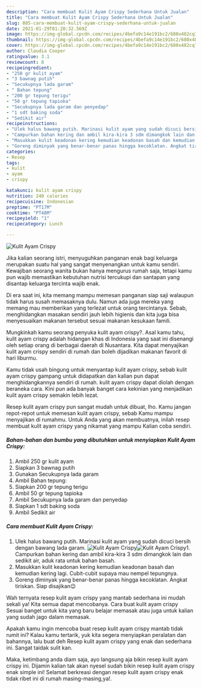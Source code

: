 ```yaml
---
description: "Cara membuat Kulit Ayam Crispy Sederhana Untuk Jualan"
title: "Cara membuat Kulit Ayam Crispy Sederhana Untuk Jualan"
slug: 885-cara-membuat-kulit-ayam-crispy-sederhana-untuk-jualan
date: 2021-01-29T01:20:32.569Z
image: https://img-global.cpcdn.com/recipes/4befa9c14e191bc2/680x482cq70/kulit-ayam-crispy-foto-resep-utama.jpg
thumbnail: https://img-global.cpcdn.com/recipes/4befa9c14e191bc2/680x482cq70/kulit-ayam-crispy-foto-resep-utama.jpg
cover: https://img-global.cpcdn.com/recipes/4befa9c14e191bc2/680x482cq70/kulit-ayam-crispy-foto-resep-utama.jpg
author: Claudia Cooper
ratingvalue: 3.1
reviewcount: 8
recipeingredient:
- "250 gr kulit ayam"
- "3 bawnag putih"
- "Secukupnya lada garam"
- " Bahan tepung"
- "200 gr tepung terigu"
- "50 gr tepung tapioka"
- "Secukupnya lada garam dan penyedap"
- "1 sdt baking soda"
- "Sedikit air"
recipeinstructions:
- "Ulek halus bawang putih. Marinasi kulit ayam yang sudah dicuci bersih dengan bawang lada garam."
- "Campurkan bahan kering dan ambil kira-kira 3 sdm dimangkok lain dan sedikit air, aduk rata untuk bahan basah."
- "Masukkan kulit keadonan kering kemudian keadonan basah dan kemudian kering lagi. Cubit-cubit supaya mau nempel tepungnya."
- "Goreng diminyak yang benar-benar panas hingga kecoklatan. Angkat tiriskan. Siap disajikan😉"
categories:
- Resep
tags:
- kulit
- ayam
- crispy

katakunci: kulit ayam crispy 
nutrition: 240 calories
recipecuisine: Indonesian
preptime: "PT17M"
cooktime: "PT48M"
recipeyield: "1"
recipecategory: Lunch

---
```



![Kulit Ayam Crispy](https://img-global.cpcdn.com/recipes/4befa9c14e191bc2/680x482cq70/kulit-ayam-crispy-foto-resep-utama.jpg)

Jika kalian seorang istri, menyuguhkan panganan enak bagi keluarga merupakan suatu hal yang sangat menyenangkan untuk kamu sendiri. Kewajiban seorang  wanita bukan hanya mengurus rumah saja, tetapi kamu pun wajib memastikan kebutuhan nutrisi tercukupi dan santapan yang disantap keluarga tercinta wajib enak.

Di era  saat ini, kita memang mampu memesan panganan siap saji walaupun tidak harus susah memasaknya dulu. Namun ada juga mereka yang memang mau memberikan yang terlezat untuk orang tercintanya. Sebab, menghidangkan masakan sendiri jauh lebih higienis dan kita juga bisa menyesuaikan makanan tersebut sesuai makanan kesukaan famili. 



Mungkinkah kamu seorang penyuka kulit ayam crispy?. Asal kamu tahu, kulit ayam crispy adalah hidangan khas di Indonesia yang saat ini disenangi oleh setiap orang di berbagai daerah di Nusantara. Kita dapat menyajikan kulit ayam crispy sendiri di rumah dan boleh dijadikan makanan favorit di hari liburmu.

Kamu tidak usah bingung untuk menyantap kulit ayam crispy, sebab kulit ayam crispy gampang untuk didapatkan dan kalian pun dapat menghidangkannya sendiri di rumah. kulit ayam crispy dapat diolah dengan beraneka cara. Kini pun ada banyak banget cara kekinian yang menjadikan kulit ayam crispy semakin lebih lezat.

Resep kulit ayam crispy pun sangat mudah untuk dibuat, lho. Kamu jangan repot-repot untuk memesan kulit ayam crispy, sebab Kamu mampu menyajikan di rumahmu. Untuk Anda yang akan membuatnya, inilah resep membuat kulit ayam crispy yang nikamat yang mampu Kalian coba sendiri.

<!--inarticleads1-->

##### Bahan-bahan dan bumbu yang dibutuhkan untuk menyiapkan Kulit Ayam Crispy:

1. Ambil 250 gr kulit ayam
1. Siapkan 3 bawnag putih
1. Gunakan Secukupnya lada garam
1. Ambil  Bahan tepung:
1. Siapkan 200 gr tepung terigu
1. Ambil 50 gr tepung tapioka
1. Ambil Secukupnya lada garam dan penyedap
1. Siapkan 1 sdt baking soda
1. Ambil Sedikit air




<!--inarticleads2-->

##### Cara membuat Kulit Ayam Crispy:

1. Ulek halus bawang putih. Marinasi kulit ayam yang sudah dicuci bersih dengan bawang lada garam.
<img src="https://img-global.cpcdn.com/steps/4ca61f9cb70d16f5/160x128cq70/kulit-ayam-crispy-langkah-memasak-1-foto.jpg" alt="Kulit Ayam Crispy"><img src="https://img-global.cpcdn.com/steps/29ac3c024678ac34/160x128cq70/kulit-ayam-crispy-langkah-memasak-1-foto.jpg" alt="Kulit Ayam Crispy">1. Campurkan bahan kering dan ambil kira-kira 3 sdm dimangkok lain dan sedikit air, aduk rata untuk bahan basah.
1. Masukkan kulit keadonan kering kemudian keadonan basah dan kemudian kering lagi. Cubit-cubit supaya mau nempel tepungnya.
1. Goreng diminyak yang benar-benar panas hingga kecoklatan. Angkat tiriskan. Siap disajikan😉




Wah ternyata resep kulit ayam crispy yang mantab sederhana ini mudah sekali ya! Kita semua dapat mencobanya. Cara buat kulit ayam crispy Sesuai banget untuk kita yang baru belajar memasak atau juga untuk kalian yang sudah jago dalam memasak.

Apakah kamu ingin mencoba buat resep kulit ayam crispy mantab tidak rumit ini? Kalau kamu tertarik, yuk kita segera menyiapkan peralatan dan bahannya, lalu buat deh Resep kulit ayam crispy yang enak dan sederhana ini. Sangat taidak sulit kan. 

Maka, ketimbang anda diam saja, ayo langsung aja bikin resep kulit ayam crispy ini. Dijamin kalian tak akan nyesel sudah bikin resep kulit ayam crispy enak simple ini! Selamat berkreasi dengan resep kulit ayam crispy enak tidak ribet ini di rumah masing-masing,ya!.

